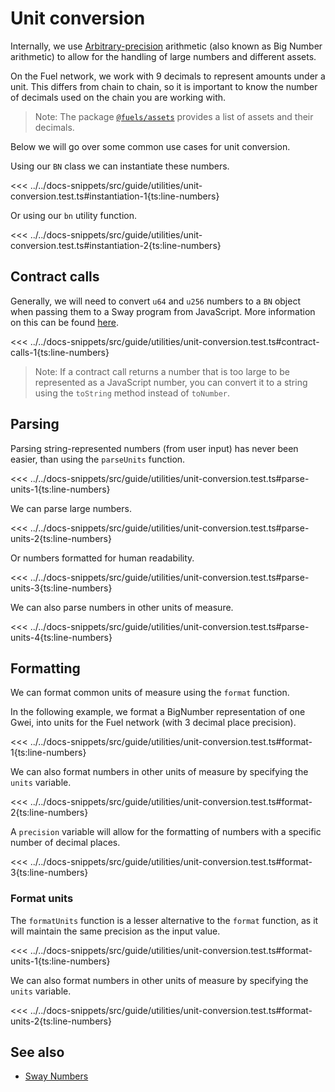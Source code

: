# Unit conversion

Internally, we use [Arbitrary-precision](https://mathworld.wolfram.com/ArbitraryPrecision.html) arithmetic (also known as Big Number arithmetic) to allow for the handling of large numbers and different assets.

On the Fuel network, we work with 9 decimals to represent amounts under a unit. This differs from chain to chain, so it is important to know the number of decimals used on the chain you are working with.

> Note: The package [`@fuels/assets`](https://www.npmjs.com/package/@fuels/assets) provides a list of assets and their decimals.

Below we will go over some common use cases for unit conversion.

Using our `BN` class we can instantiate these numbers.

<<< ../../docs-snippets/src/guide/utilities/unit-conversion.test.ts#instantiation-1{ts:line-numbers}

Or using our `bn` utility function.

<<< ../../docs-snippets/src/guide/utilities/unit-conversion.test.ts#instantiation-2{ts:line-numbers}

## Contract calls

Generally, we will need to convert `u64` and `u256` numbers to a `BN` object when passing them to a Sway program from JavaScript. More information on this can be found [here](../types/numbers.md).

<<< ../../docs-snippets/src/guide/utilities/unit-conversion.test.ts#contract-calls-1{ts:line-numbers}

> Note: If a contract call returns a number that is too large to be represented as a JavaScript number, you can convert it to a string using the `toString` method instead of `toNumber`.

## Parsing

Parsing string-represented numbers (from user input) has never been easier, than using the `parseUnits` function.

<<< ../../docs-snippets/src/guide/utilities/unit-conversion.test.ts#parse-units-1{ts:line-numbers}

We can parse large numbers.

<<< ../../docs-snippets/src/guide/utilities/unit-conversion.test.ts#parse-units-2{ts:line-numbers}

Or numbers formatted for human readability.

<<< ../../docs-snippets/src/guide/utilities/unit-conversion.test.ts#parse-units-3{ts:line-numbers}

We can also parse numbers in other units of measure.

<<< ../../docs-snippets/src/guide/utilities/unit-conversion.test.ts#parse-units-4{ts:line-numbers}

## Formatting

We can format common units of measure using the `format` function.

In the following example, we format a BigNumber representation of one Gwei, into units for the Fuel network (with 3 decimal place precision).

<<< ../../docs-snippets/src/guide/utilities/unit-conversion.test.ts#format-1{ts:line-numbers}

We can also format numbers in other units of measure by specifying the `units` variable.

<<< ../../docs-snippets/src/guide/utilities/unit-conversion.test.ts#format-2{ts:line-numbers}

A `precision` variable will allow for the formatting of numbers with a specific number of decimal places.

<<< ../../docs-snippets/src/guide/utilities/unit-conversion.test.ts#format-3{ts:line-numbers}

### Format units

The `formatUnits` function is a lesser alternative to the `format` function, as it will maintain the same precision as the input value.

<<< ../../docs-snippets/src/guide/utilities/unit-conversion.test.ts#format-units-1{ts:line-numbers}

We can also format numbers in other units of measure by specifying the `units` variable.

<<< ../../docs-snippets/src/guide/utilities/unit-conversion.test.ts#format-units-2{ts:line-numbers}

## See also

- [Sway Numbers](../types/numbers.md)